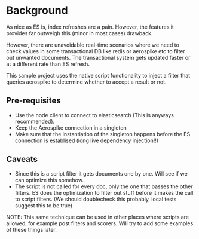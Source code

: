 # Background
As nice as ES is, index refreshes are a pain. However, the features it provides far outweigh this (minor in most cases) drawback.

However, there are unavoidable real-time scenarios where we need to check values in some transactional DB like redis or aerospike etc to filter out unwanted documents. The transactional system gets updated faster or at a different rate than ES refresh. 

This sample project uses the native script functionality to inject a filter that queries aerospike to determine whether to accept a result or not.

## Pre-requisites

 - Use the node client to connect to elasticsearch (This is anyways recommended).
 - Keep the Aerospike connection in a singleton
 - Make sure that the instantiation of the singleton happens before the ES connection is establised (long live dependency injection!!)

## Caveats

- Since this is a script filter it gets documents one by one. Will see if we can optimize this somehow.
- The script is not called for every doc, only the one that passes the other filters. ES does the optimization to filter out stuff before it makes the call to script filters. (We should doublecheck this probably, local tests suggest this to be true)

NOTE: This same technique can be used in other places where scripts are allowed, for example post filters and scorers. Will try to add some examples of these things later.
